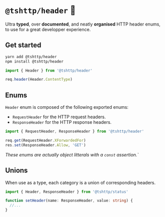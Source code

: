 # `@tshttp/header` 📰

Ultra **typed**, over **documented**, and neatly **organised** HTTP header enums, to use for a great developper experience.

## Get started

```sh
yarn add @tshttp/header
npm install @tshttp/header
```

```ts
import { Header } from '@tshttp/header'

req.header(Header.ContentType)
```

## Enums

`Header` enum is composed of the following exported enums:

- `RequestHeader` for the HTTP request headers.
- `ResponseHeader` for the HTTP response headers.

```ts
import { RequestHeader, ResponseHeader } from '@tshttp/header'

req.get(RequestHeader.XForwardedFor)
res.set(ResponseHeader.Allow, 'GET')
```

_These enums are actually object litterals with a `const` assertion.`_

## Unions

When use as a type, each category is a union of corresponding headers.

```ts
import { Header, ResponseHeader } from '@tshttp/status'

function setHeader(name: ResponseHeader, value: string) {
  //...
}
```

